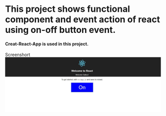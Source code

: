 # This project shows functional component and event action of react using on-off button event.
#### Creat-React-App is used in this project.

Screenshort
![Alt text](https://github.com/Galloa118/react_simple_app/blob/master/image_app.jpg "Optional title")